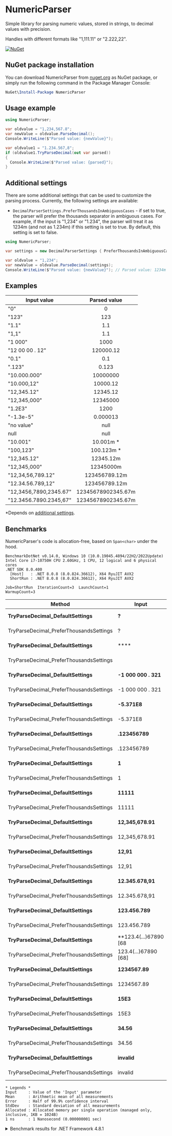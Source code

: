 # NumericParser

Simple library for parsing numeric values, stored in strings, to decimal values with precision.

Handles with different formats like "1,111.11" or "2.222,22".

[![NuGet](https://img.shields.io/nuget/v/NumericParser.svg)](https://www.nuget.org/packages/NumericParser/)

## NuGet package installation

You can download NumericParser from [nuget.org](https://www.nuget.org/packages/NumericParser/) as NuGet package,
or simply run the following command in the Package Manager Console:

```powershell
NuGet\Install-Package NumericParser
```

## Usage example

```csharp
using NumericParser;

var oldvalue = "1,234,567.8";
var newValue = oldvalue.ParseDecimal();
Console.WriteLine($"Parsed value: {newValue}");

var oldvalue1 = "1.234.567,8";
if (oldvalue1.TryParseDecimal(out var parsed))
{
  Console.WriteLine($"Parsed value: {parsed}");
}
```

## Additional settings

There are some additional settings that can be used to customize the parsing process. Currently, the following settings are available:

* `DecimalParserSettings.PreferThousandsInAmbiguousCases` - if set to true, the parser will prefer the thousands separator in ambiguous cases. For example, if the input is "1,234" or "1.234", the parser will treat it as 1234m (and not as 1.234m) if this setting is set to true. By default, this setting is set to false.

```csharp
using NumericParser;

var settings = new DecimalParserSettings { PreferThousandsInAmbiguousCases = true };

var oldvalue = "1,234";
var newValue = oldvalue.ParseDecimal(settings);
Console.WriteLine($"Parsed value: {newValue}"); // Parsed value: 1234m
```

## Examples

| Input value   | Parsed value  |
| ------------- |:-------------:|
|"0"			|		0		|
|"123"			|		123		|
|"1.1"			|		1.1		|
|"1,1"			|		1.1		|
|"1 000"		|		1000	|
|"12 00 00 . 12"|		120000.12|
|"0.1"			|		0.1		|
|".123"			|		0.123	|
|"10.000.000"	|		10000000|
|"10.000,12"	|		10000.12|
|"12,345.12"	|		12345.12|
|"12,345,000"	|		12345000|
|"1.2E3"		|		1200	|
|"-1.3e-5"		|		0.000013|
|"no value"		|		null	|
|null			|		null	|
| "10.001" | 10.001m \* |
| "100,123" | 100.123m \* |
| "12,345.12" | 12345.12m |
| "12,345,000" | 12345000m |
| "12,34,56,789.12" | 123456789.12m |
| "12.34.56.789,12" | 123456789.12m |
| "12,3456,7890,2345.67" | 12345678902345.67m |
| "12.3456.7890.2345,67" | 12345678902345.67m |

\*Depends on [additional settings](#Additional-settings).

## Benchmarks

NumericParser's code is allocation-free, based on `Span<char>` under the hood.

```
BenchmarkDotNet v0.14.0, Windows 10 (10.0.19045.4894/22H2/2022Update)
Intel Core i7-10750H CPU 2.60GHz, 1 CPU, 12 logical and 6 physical cores
.NET SDK 8.0.400
  [Host]   : .NET 8.0.8 (8.0.824.36612), X64 RyuJIT AVX2
  ShortRun : .NET 8.0.8 (8.0.824.36612), X64 RyuJIT AVX2

Job=ShortRun  IterationCount=3  LaunchCount=1
WarmupCount=3
```

| Method                                  | Input                | Mean          | Error           | StdDev        | Allocated |
|---------------------------------------- |--------------------- |--------------:|----------------:|--------------:|----------:|
| **TryParseDecimal_DefaultSettings**     | **?**                |  **9.423 ns** |   **0.6511 ns** | **0.0357 ns** |  **-**    |
| TryParseDecimal_PreferThousandsSettings | ?                    |      9.859 ns |       4.8461 ns |     0.2656 ns |      -    |
| **TryParseDecimal_DefaultSettings**     | ****                 |  **9.674 ns** |   **3.5315 ns** | **0.1936 ns** |  **-**    |
| TryParseDecimal_PreferThousandsSettings |                      |      9.331 ns |       3.5033 ns |     0.1920 ns |      -    |
| **TryParseDecimal_DefaultSettings**     | **-1 000 000 . 321** |**114.051 ns** |  **55.3358 ns** | **3.0331 ns** |  **-**    |
| TryParseDecimal_PreferThousandsSettings | -1 000 000 . 321     |    136.274 ns |      56.0379 ns |     3.0716 ns |      -    |
| **TryParseDecimal_DefaultSettings**     | **-5.371E8**         | **82.080 ns** |  **47.8141 ns** | **2.6209 ns** |  **-**    |
| TryParseDecimal_PreferThousandsSettings | -5.371E8             |     78.723 ns |      54.0351 ns |     2.9618 ns |      -    |
| **TryParseDecimal_DefaultSettings**     | **.123456789**       |**106.333 ns** | **110.8934 ns** | **6.0784 ns** |  **-**    |
| TryParseDecimal_PreferThousandsSettings | .123456789           |    113.011 ns |      60.4266 ns |     3.3122 ns |      -    |
| **TryParseDecimal_DefaultSettings**     | **1**                | **70.065 ns** |  **99.4505 ns** | **5.4512 ns** |  **-**    |
| TryParseDecimal_PreferThousandsSettings | 1                    |     61.885 ns |       7.1367 ns |     0.3912 ns |      -    |
| **TryParseDecimal_DefaultSettings**     | **11111**            | **87.614 ns** | **131.9055 ns** | **7.2302 ns** |  **-**    |
| TryParseDecimal_PreferThousandsSettings | 11111                |     83.296 ns |      57.4872 ns |     3.1511 ns |      -    |
| **TryParseDecimal_DefaultSettings**     | **12,345,678.91**    |**139.126 ns** |  **56.2725 ns** | **3.0845 ns** |  **-**    |
| TryParseDecimal_PreferThousandsSettings | 12,345,678.91        |    137.387 ns |      16.0171 ns |     0.8779 ns |      -    |
| **TryParseDecimal_DefaultSettings**     | **12,91**            | **78.542 ns** |   **6.4591 ns** | **0.3540 ns** |  **-**    |
| TryParseDecimal_PreferThousandsSettings | 12,91                |     78.726 ns |      11.8584 ns |     0.6500 ns |      -    |
| **TryParseDecimal_DefaultSettings**     | **12.345.678,91**    |**136.823 ns** |  **17.5369 ns** | **0.9613 ns** |  **-**    |
| TryParseDecimal_PreferThousandsSettings | 12.345.678,91        |    140.893 ns |      95.6219 ns |     5.2414 ns |      -    |
| **TryParseDecimal_DefaultSettings**     | **123.456.789**      |**130.866 ns** |  **47.8205 ns** | **2.6212 ns** |  **-**    |
| TryParseDecimal_PreferThousandsSettings | 123.456.789          |    134.878 ns |      92.6385 ns |     5.0778 ns |      -    |
| **TryParseDecimal_DefaultSettings**     | **123.4(...)67890 [68|**427.403 ns** |  **95.8469 ns** | **5.2537 ns** |  **-**    |
| TryParseDecimal_PreferThousandsSettings | 123.4(...)67890 [68] |    454.190 ns |     169.8326 ns |     9.3091 ns |      -    |
| **TryParseDecimal_DefaultSettings**     | **1234567.89**       |**103.208 ns** |  **92.1692 ns** | **5.0521 ns** |  **-**    |
| TryParseDecimal_PreferThousandsSettings | 1234567.89           |    107.756 ns |     129.0364 ns |     7.0729 ns |      -    |
| **TryParseDecimal_DefaultSettings**     | **15E3**             | **61.500 ns** |  **23.5691 ns** | **1.2919 ns** |  **-**    |
| TryParseDecimal_PreferThousandsSettings | 15E3                 |     60.650 ns |      24.8720 ns |     1.3633 ns |      -    |
| **TryParseDecimal_DefaultSettings**     | **34.56**            | **72.987 ns** |   **1.4223 ns** | **0.0780 ns** |  **-**    |
| TryParseDecimal_PreferThousandsSettings | 34.56                |     73.940 ns |       3.9875 ns |     0.2186 ns |      -    |
| **TryParseDecimal_DefaultSettings**     | **invalid**          | **13.216 ns** |   **2.1263 ns** | **0.1165 ns** |  **-**    |
| TryParseDecimal_PreferThousandsSettings | invalid              |     14.079 ns |       1.2023 ns |     0.0659 ns |      -    |

```
* Legends *
Input     : Value of the 'Input' parameter
Mean      : Arithmetic mean of all measurements
Error     : Half of 99.9% confidence interval
StdDev    : Standard deviation of all measurements
Allocated : Allocated memory per single operation (managed only, inclusive, 1KB = 1024B)
1 ns      : 1 Nanosecond (0.000000001 sec)
```
<details>
<summary>Benchmark results for .NET Framework 4.8.1</summary>

```
BenchmarkDotNet v0.14.0, Windows 10 (10.0.19045.4780/22H2/2022Update)
Intel Core i7-10750H CPU 2.60GHz, 1 CPU, 12 logical and 6 physical cores
  [Host]   : .NET Framework 4.8.1 (4.8.9261.0), X64 RyuJIT VectorSize=256
  ShortRun : .NET Framework 4.8.1 (4.8.9261.0), X64 RyuJIT VectorSize=256

Job=ShortRun  IterationCount=3  LaunchCount=1
WarmupCount=3
```


| Method           | Input                | Mean         | Error         | StdDev       | Gen0       | Allocated     |
|----------------- |---------------------:|-------------:|--------------:|-------------:|-----------:|--------------:|
| **ParseDecimal** | **.123456789**       | **260.0 ns** |  **75.70 ns** |  **4.15 ns** |      **-** |         **-** |
| **ParseDecimal** | **1**                | **128.1 ns** |  **77.30 ns** |  **4.24 ns** |      **-** |         **-** |
| **ParseDecimal** | **-1 000 000 . 321** | **309.6 ns** |  **20.58 ns** |  **1.13 ns** | **0.0086** |      **56 B** |
| **ParseDecimal** | **11**               | **143.8 ns** |  **16.19 ns** |  **0.89 ns** |      **-** |         **-** |
| **ParseDecimal** | **111**              | **163.0 ns** |  **51.93 ns** |  **2.85 ns** |      **-** |         **-** |
| **ParseDecimal** | **1111**             | **185.6 ns** |   **9.63 ns** |  **0.53 ns** |      **-** |         **-** |
| **ParseDecimal** | **11111**            | **193.8 ns** |  **26.74 ns** |  **1.47 ns** |      **-** |         **-** |
| **ParseDecimal** | **12,345,678.91**    | **323.8 ns** | **509.67 ns** | **27.94 ns** |      **-** |         **-** |
| **ParseDecimal** | **12,91**            | **178.4 ns** |  **10.18 ns** |  **0.56 ns** |      **-** |         **-** |
| **ParseDecimal** | **12.345.678,91**    | **321.7 ns** | **123.22 ns** |  **6.75 ns** |      **-** |         **-** |
| **ParseDecimal** | **123.456.789**      | **290.0 ns** |   **8.04 ns** |  **0.44 ns** |      **-** |         **-** |
| **ParseDecimal** | **1234567.89**       | **262.5 ns** |  **49.36 ns** |  **2.71 ns** |      **-** |         **-** |
| **ParseDecimal** | **15E3**             | **161.5 ns** |   **9.60 ns** |  **0.53 ns** |      **-** |         **-** |
| **ParseDecimal** | **34.56**            | **179.0 ns** |  **39.57 ns** |  **2.17 ns** |      **-** |         **-** |
| **ParseDecimal** | **-5.371E8**         | **226.3 ns** |  **10.25 ns** |  **0.56 ns** |      **-** |         **-** |

</details>

